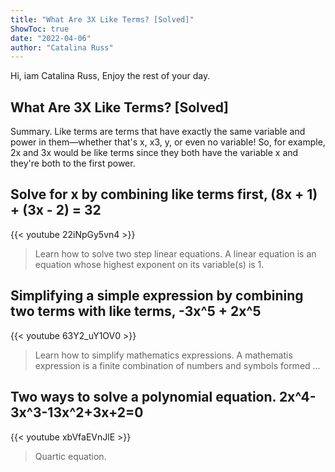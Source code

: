 ```yaml
---
title: "What Are 3X Like Terms? [Solved]"
ShowToc: true 
date: "2022-04-06"
author: "Catalina Russ" 
---
```


Hi, iam Catalina Russ, Enjoy the rest of your day.
## What Are 3X Like Terms? [Solved]
Summary. Like terms are terms that have exactly the same variable and power in them—whether that's x, x3, y, or even no variable! So, for example, 2x and 3x would be like terms since they both have the variable x and they're both to the first power.

## Solve for x by combining like terms first, (8x + 1) + (3x - 2) = 32
{{< youtube 22iNpGy5vn4 >}}
>Learn how to solve two step linear equations. A linear equation is an equation whose highest exponent on its variable(s) is 1.

## Simplifying a simple expression by combining two terms with like terms, -3x^5 + 2x^5
{{< youtube 63Y2_uY1OV0 >}}
>Learn how to simplify mathematics expressions. A mathematis expression is a finite combination of numbers and symbols formed ...

## Two ways to solve a polynomial equation. 2x^4-3x^3-13x^2+3x+2=0
{{< youtube xbVfaEVnJlE >}}
>Quartic equation.

